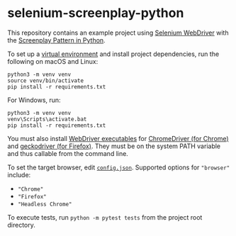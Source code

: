 # selenium-screenplay-python

This repository contains an example project
using [Selenium WebDriver](https://www.selenium.dev/)
with the [Screenplay Pattern in Python](https://github.com/AutomationPanda/screenplay).

To set up a [virtual environment](https://docs.python.org/3/tutorial/venv.html)
and install project dependencies, run the following on macOS and Linux:

```
python3 -m venv venv
source venv/bin/activate
pip install -r requirements.txt
```

For Windows, run:

```
python3 -m venv venv
venv\Scripts\activate.bat
pip install -r requirements.txt
```

You must also install [WebDriver executables](https://www.selenium.dev/documentation/webdriver/getting_started/install_drivers/)
for [ChromeDriver (for Chrome)](https://chromedriver.chromium.org/)
and [geckodriver (for Firefox)](https://github.com/mozilla/geckodriver).
They must be on the system PATH variable and thus callable from the command line.

To set the target browser, edit [`config.json`](../config.json).
Supported options for `"browser"` include:

* `"Chrome"`
* `"Firefox"`
* `"Headless Chrome"`

To execute tests, run `python -m pytest tests` from the project root directory.

